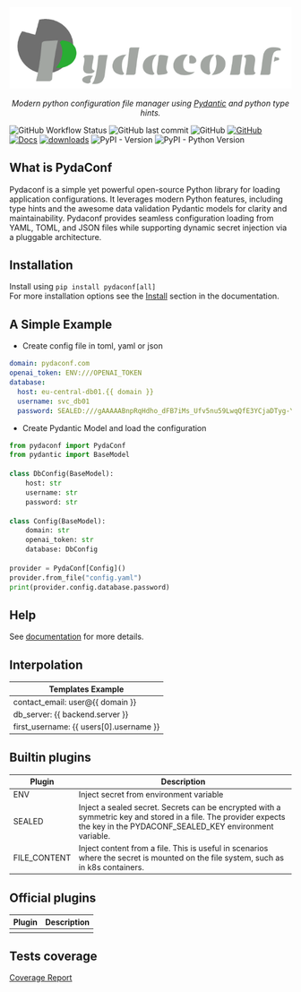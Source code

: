 <p align="center">
  <a href="https://github.com/varadinov/pydaconf"><img src="https://raw.githubusercontent.com/varadinov/pydaconf/refs/heads/main/logo.png" alt="Pydaconf"></a>
</p>

<p align="center">
    <em>Modern python configuration file manager using  <a href="https://docs.pydantic.dev/latest/">Pydantic</a> and python type hints.</em>
</p>

![GitHub Workflow Status](https://img.shields.io/github/actions/workflow/status/varadinov/pydaconf/ci.yaml)
![GitHub last commit](https://img.shields.io/github/last-commit/varadinov/pydaconf)
![GitHub](https://img.shields.io/github/license/varadinov/pydaconf)
[![GitHub](https://varadinov.github.io/pydaconf/coverage-html/coverage.svg)](https://varadinov.github.io/pydaconf/)
[![Docs](https://img.shields.io/badge/docs-latest-blue)](https://varadinov.github.io/pydaconf/)
[![downloads](https://static.pepy.tech/badge/pydaconf/month)](https://pepy.tech/project/pydaconf)
![PyPI - Version](https://img.shields.io/pypi/v/pydaconf)
![PyPI - Python Version](https://img.shields.io/pypi/pyversions/pydaconf)

## What is PydaConf
Pydaconf is a simple yet powerful open-source Python library for loading application configurations. It leverages modern Python features, including type hints and the awesome data validation Pydantic models for clarity and maintainability. Pydaconf provides seamless configuration loading from YAML, TOML, and JSON files while supporting dynamic secret injection via a pluggable architecture.

## Installation
Install using `pip install pydaconf[all]`  
For more installation options see the [Install](https://varadinov.github.io/pydaconf/install/) section in the documentation.


## A Simple Example
* Create config file in toml, yaml or json
```yaml
domain: pydaconf.com
openai_token: ENV:///OPENAI_TOKEN
database:
  host: eu-central-db01.{{ domain }}
  username: svc_db01
  password: SEALED:///gAAAAABnpRqHdho_dFB7iMs_Ufv5nu59LwqQfE3YCjaDTyg-YrYsEpK8bfvdKsdrj6kCxrAjezCGAdVM0FhzwyfYFIgqnquw8w==
```

* Create Pydantic Model and load the configuration
```python
from pydaconf import PydaConf
from pydantic import BaseModel

class DbConfig(BaseModel):
    host: str
    username: str
    password: str

class Config(BaseModel):
    domain: str
    openai_token: str
    database: DbConfig

provider = PydaConf[Config]()
provider.from_file("config.yaml")
print(provider.config.database.password)
```

## Help
See [documentation](https://varadinov.github.io/pydaconf/) for more details.

## Interpolation

| Templates Example                      |
|----------------------------------------|
| contact_email: user@{{ domain }}       | 
| db_server: {{ backend.server }}        |
| first_username: {{ users[0].username }} |


## Builtin plugins
| Plugin        | Description                                                                                                                                                       |
|---------------|-------------------------------------------------------------------------------------------------------------------------------------------------------------------|
| ENV           | Inject secret from environment variable                                                                                                                           |
| SEALED        | Inject a sealed secret. Secrets can be encrypted with a symmetric key and stored in a file. The provider expects the key in the PYDACONF_SEALED_KEY environment variable. |
| FILE_CONTENT  | Inject content from a file. This is useful in scenarios where the secret is mounted on the file system, such as in k8s containers.                                | 

## Official plugins
| Plugin        | Description                |
|---------------|----------------------------|
|            |  |


## Tests coverage
[Coverage Report](https://varadinov.github.io/pydaconf/coverage-html/)